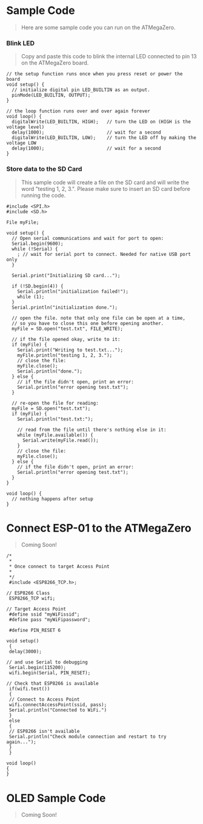 # Sample Code
> Here are some sample code you can run on the ATMegaZero.

### Blink LED
> Copy and paste this code to blink the internal LED connected to pin 13 on the ATMegaZero board.

```clike
// the setup function runs once when you press reset or power the board
void setup() {
  // initialize digital pin LED_BUILTIN as an output.
  pinMode(LED_BUILTIN, OUTPUT);
}

// the loop function runs over and over again forever
void loop() {
  digitalWrite(LED_BUILTIN, HIGH);   // turn the LED on (HIGH is the voltage level)
  delay(1000);                       // wait for a second
  digitalWrite(LED_BUILTIN, LOW);    // turn the LED off by making the voltage LOW
  delay(1000);                       // wait for a second
}
```

### Store data to the SD Card

> This sample code will create a file on the SD card and will write the word "testing 1, 2, 3.". Please make sure to insert an SD card before running the code. 

```clike
#include <SPI.h>
#include <SD.h>

File myFile;

void setup() {
  // Open serial communications and wait for port to open:
  Serial.begin(9600);
  while (!Serial) {
    ; // wait for serial port to connect. Needed for native USB port only
  }

  Serial.print("Initializing SD card...");

  if (!SD.begin(4)) {
    Serial.println("initialization failed!");
    while (1);
  }
  Serial.println("initialization done.");

  // open the file. note that only one file can be open at a time,
  // so you have to close this one before opening another.
  myFile = SD.open("test.txt", FILE_WRITE);

  // if the file opened okay, write to it:
  if (myFile) {
    Serial.print("Writing to test.txt...");
    myFile.println("testing 1, 2, 3.");
    // close the file:
    myFile.close();
    Serial.println("done.");
  } else {
    // if the file didn't open, print an error:
    Serial.println("error opening test.txt");
  }

  // re-open the file for reading:
  myFile = SD.open("test.txt");
  if (myFile) {
    Serial.println("test.txt:");

    // read from the file until there's nothing else in it:
    while (myFile.available()) {
      Serial.write(myFile.read());
    }
    // close the file:
    myFile.close();
  } else {
    // if the file didn't open, print an error:
    Serial.println("error opening test.txt");
  }
}

void loop() {
  // nothing happens after setup
}
```

# Connect ESP-01 to the ATMegaZero
> Coming Soon!
```clike
/*
 *
 * Once connect to target Access Point
 *
 */
 #include <ESP8266_TCP.h>;
 
// ESP8266 Class
 ESP8266_TCP wifi;
 
// Target Access Point
 #define ssid "myWiFissid";
 #define pass "myWiFipassword";
 
 #define PIN_RESET 6
 
void setup()
 {
 delay(3000);
 
// and use Serial to debugging
 Serial.begin(115200);
 wifi.begin(Serial, PIN_RESET);
 
// Check that ESP8266 is available
 if(wifi.test())
 {
 // Connect to Access Point
 wifi.connectAccessPoint(ssid, pass);
 Serial.println("Connected to WiFi.")
 }
 else
 {
 // ESP8266 isn't available
 Serial.println("Check module connection and restart to try again...");
 }
 }
 
void loop()
{
}
```

# OLED Sample Code
> Coming Soon!